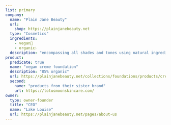 ```yaml
---
list: primary
company:
  name: "Plain Jane Beauty"
  url:
    shop: https://plainjanebeauty.net
  type: "Cosmetics"
  ingredients:
    - vegan🌱
    - organic💧
  description: "encompassing all shades and tones using natural ingredients"
product:
  predicate: true
  name: "vegan creme foundation"
  description: "85% organic"
  url: https://plainjanebeauty.net/collections/foundations/products/creme-minerals?variant=5183114149915
  second:
    name: "products from their sister brand"
    url: https://lotusmoonskincare.com/
owner:
  type: owner-founder
  title: "CEO"
  name: "Lake Louise"
  url: https://plainjanebeauty.net/pages/about-us
---
```

